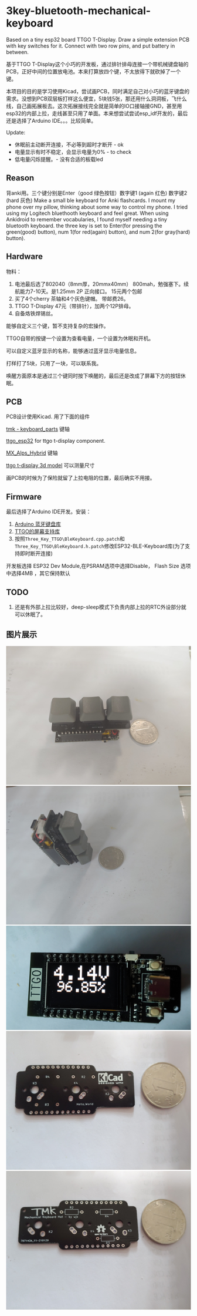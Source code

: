 # 3key-bluetooth-mechanical-keyboard

Based on a tiny esp32 board TTGO T-Display. Draw a simple extension PCB with key switches for it. Connect with two row pins, and put battery in between.

基于TTGO T-Display这个小巧的开发板，通过排针排母连接一个带机械键盘轴的PCB，正好中间的位置放电池。本来打算放四个键，不太放得下就砍掉了一个键。

本项目的目的是学习使用Kicad，尝试画PCB，同时满足自己对小巧的蓝牙键盘的需求。没想到PCB双层板打样这么便宜，5块钱5张，那还用什么洞洞板，飞什么线，自己画拓展板去。这次拓展接线完全就是简单的IO口接轴接GND，甚至用esp32的内部上拉，走线甚至只用了单面。本来想尝试尝试esp_idf开发的，最后还是选择了Arduino IDE。。。比较简单。

Update:
 
- 休眠前主动断开连接，不必等到超时才断开 - ok
- 电量显示有时不稳定，会显示电量为0% - to check
- 低电量闪烁提醒。- 没有合适的板载led


## Reason
背anki用。三个键分别是Enter（good 绿色按钮）数字键1 (again 红色) 数字键2 (hard 灰色)
Make a small ble keyboard for Anki flashcards.
I mount my phone over my pillow, thinking about some way to control my phone. I tried using my Logitech bluethooth keyboard and feel great. When using Ankidroid to remember vocabularies, I found myself needing a tiny bluetooth keyboard.
the three key is set to Enter(for pressing the green(good) button), num 1(for red(again) button), and num 2(for gray(hard) button).

## Hardware

物料：

1. 电池最后选了802040（8mm厚，20mmx40mm） 800mah，勉强塞下。续航能力7-10天。是1.25mm 2P 正向接口。 15元两个包邮
2. 买了4个cherry 茶轴和4个灰色键帽。 带邮费26。
3. TTGO T-Display 47元（带排针），加两个12P排母。
4. 自备烙铁焊锡丝。

能够自定义三个键，暂不支持复杂的宏操作。

TTGO自带的按键一个设置为查看电量，一个设置为休眠和开机。

可以自定义蓝牙显示的名称，能够通过蓝牙显示电量信息。

打样打了5块，只用了一块，可以联系我。

唤醒方面原本是通过三个键同时按下唤醒的，最后还是改成了屏幕下方的按钮休眠。



## PCB

PCB设计使用Kicad. 用了下面的组件

[tmk - keyboard_parts](https://github.com/tmk/keyboard_parts.pretty) 键轴

[ttgo_esp32](https://github.com/BravoRoot/ttgo-tdisplay-kicad) for ttgo t-display component.

[MX_Alps_Hybrid](https://github.com/ai03-2725/MX_Alps_Hybrid) 键轴

[ttgo t-display 3d model](https://grabcad.com/library/lilygo-ttgo-t-display-esp32-1) 可以测量尺寸

画PCB的时候为了保险就留了上拉电阻的位置，最后确实不用接。



## Firmware

最后选择了Arduino IDE开发。安装：

1. [Arduino 蓝牙键盘库](https://github.com/T-vK/ESP32-BLE-Keyboard) 
2. [TTGO的屏幕支持库](https://github.com/Xinyuan-LilyGO/TTGO-T-Display) 
3. 按照`Three_Key_TTGO\BleKeyboard.cpp.patch`和`Three_Key_TTGO\BleKeyboard.h.patch`修改ESP32-BLE-Keyboard库(为了支持即时断开连接)

开发板选择 ESP32 Dev Module,在PSRAM选项中选择Disable， Flash Size 选项中选择4MB ，其它保持默认



## TODO

1. 还是有外部上拉比较好，deep-sleep模式下负责内部上拉的RTC外设部分就可以休眠了。



## 图片展示

![](https://github.com/am009/my-3key-ble-keyboard/raw/main/photos/1.jpg)
![](https://github.com/am009/my-3key-ble-keyboard/raw/main/photos/4.jpg)
![](https://github.com/am009/my-3key-ble-keyboard/raw/main/photos/bat.jpg)
![](https://github.com/am009/my-3key-ble-keyboard/raw/main/photos/pcb1.jpg)
![](https://github.com/am009/my-3key-ble-keyboard/raw/main/photos/pcb2.jpg)
